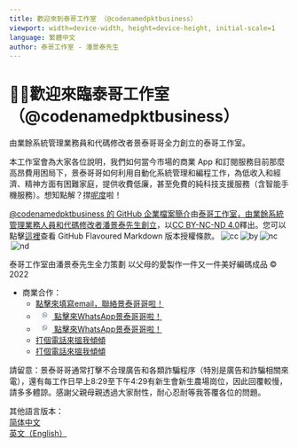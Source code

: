 ```yaml
---
title: 歡迎來到泰哥工作室 （@codenamedpktbusiness）
viewport: width=device-width, height=device-height, initial-scale=1
language: 繁體中文
author: 泰哥工作室 - 潘景泰先生
---
```


# 🙇‍♂️歡迎來臨泰哥工作室 （@codenamedpktbusiness）
由業餘系統管理業務員和代碼修改者景泰哥哥全力創立的泰哥工作室。

本工作室會為大家各位說明，我們如何當今市場的商業 App 和訂閱服務目前那麼高昂費用困局下，景泰哥哥如何利用自動化系統管理和編程工作，為低收入和經濟、精神方面有困難家庭，提供收費低廉，甚至免費的純科技支援服務（含智能手機服務）。想知點解？㩒[呢度](profile/README.zh-hant.md)啦！

<a property="dct:title" rel="cc:attributionURL" href="https://github.com/codenamedpktbusiness/.github">@codenamedpktbusiness 的 GitHub 企業檔案簡介</a>由<a rel="cc:attributionURL dct:creator" property="cc:attributionName" href="https://github.com/codenamedpktbusiness">泰哥工作室，由業餘系統管理業務人員和代碼修改者潘景泰先生創立</a>，以<a href="http://creativecommons.org/licenses/by-nc-nd/4.0/?ref=chooser-v1" target="_blank" rel="license noopener noreferrer" style="display:inline-block;">CC BY-NC-ND 4.0</a>釋出。您可以點擊[這裡](COPYING.zh-hant.md "GitHub Flavoured Markdown 版本授權條款")查看 GitHub Flavoured Markdown 版本授權條款。<img style="height:22px!important;margin-left:3px;vertical-align:text-bottom;" src="https://mirrors.creativecommons.org/presskit/icons/cc.svg?ref=chooser-v1" alt="cc"><img style="height:22px!important;margin-left:3px;vertical-align:text-bottom;" src="https://mirrors.creativecommons.org/presskit/icons/by.svg?ref=chooser-v1" alt="by"><img style="height:22px!important;margin-left:3px;vertical-align:text-bottom;" src="https://mirrors.creativecommons.org/presskit/icons/nc.svg?ref=chooser-v1" alt="nc"><img style="height:22px!important;margin-left:3px;vertical-align:text-bottom;" src="https://mirrors.creativecommons.org/presskit/icons/nd.svg?ref=chooser-v1" alt="nd">

泰哥工作室由潘景泰先生全力策劃 以父母的愛製作一件又一件美好編碼成品 © 2022  
* 商業合作：
  - [點擊來填寫email，聯絡景泰哥哥啦！](mailto:pkt_1@yahoo.com.hk)
  - [<img style="height:22px!important;margin-left:3px;vertical-align:text-bottom;" src="/bin/pictures/social.media.WhatsApp_Logo.png" alt="social"> 點擊來WhatsApp景泰哥哥啦！](whatsapp:send?phone=85298317529&text=您好，很高興認識您，請問有甚麼可以協助您呢？)
  - [<img style="height:22px!important;margin-left:3px;vertical-align:text-bottom;" src="/bin/pictures/social.media.WhatsApp_Logo.png" alt="social"> 點擊來WhatsApp景泰哥哥啦！](whatsapp:send?phone=85291470736&text=您好，很高興認識您，請問有甚麼可以協助您呢？)
  - [打個電話來搵我傾傾](tel:+85298317529)
  - [打個電話來搵我傾傾](tel:+85291470736)

請留意：景泰哥哥通常打擊不合理廣告和各類詐騙程序（特別是廣告和詐騙相關來電），還有每工作日早上8:29至下午4:29有新生會新生農場崗位，因此回覆較慢，請多多體諒。感謝父親母親透過大家耐性，耐心忍耐等我答覆各位的問題。

其他語言版本：  
[简体中文](README.zh-hans.md "#readme.zh-hans")  
[英文（English）](README.md "#readme")